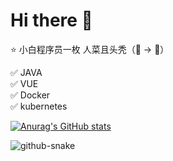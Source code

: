 # Hi there 👋 
  
⭐ 小白程序员一枚 人菜且头秃（👦 -> 👴）

✅ JAVA  
✅ VUE  
✅ Docker  
✅ kubernetes  

[![Anurag's GitHub stats](https://github-readme-stats.vercel.app/api?username=BEF841CA)](https://github.com/anuraghazra/github-readme-stats)

<picture>
  <source media="(prefers-color-scheme: dark)" srcset="https://cdn.jsdelivr.net/gh/BEF841CA/BEF841CA/dist/github-snake-dark.svg" />
  <source media="(prefers-color-scheme: light)" srcset="https://cdn.jsdelivr.net/gh/BEF841CA/BEF841CA/dist/github-snake.svg" />
  <img alt="github-snake" src="https://cdn.jsdelivr.net/gh/BEF841CA/BEF841CA/dist/github-snake.svg" />
</picture>
